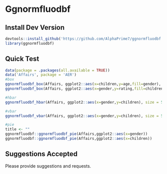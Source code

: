# Ggnormfluodbf

## Install Dev Version 

``` r
devtools::install_github('https://github.com/AlphaPrime7/ggnormfluodbf')
library(ggnormfluodbf)
```

## Quick Test

``` r
data(package = .packages(all.available = TRUE))
data('Affairs', package = 'AER')
#box
ggnormfluodbf_box(Affairs, ggplot2::aes(x=children,y=age,fill=gender), include_labels = F)
ggnormfluodbf_box(Affairs, ggplot2::aes(x=gender,y=rating,fill=children), include_labels = T)

#hbar
ggnormfluodbf_hbar(Affairs, ggplot2::aes(x=gender,y=children), size = 5)

#vbar
ggnormfluodbf_vbar(Affairs, ggplot2::aes(x=gender,y=children), size = 5)

#pie
title <- ""
ggnormfluodbf::ggnormfluodbf_pie(Affairs,ggplot2::aes(x=gender))
ggnormfluodbf::ggnormfluodbf_pie(Affairs,ggplot2::aes(x=children))
```

## Suggestions Accepted

Please provide suggestions and requests.
